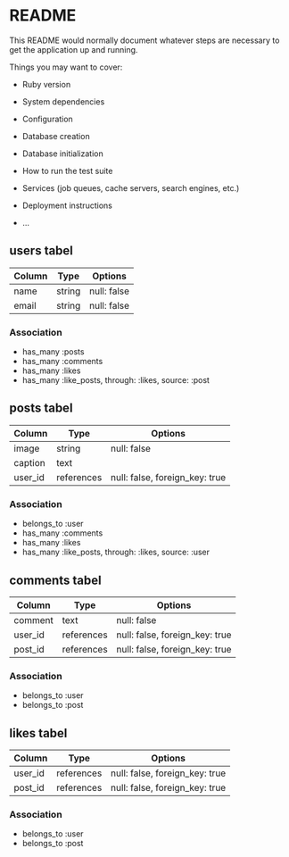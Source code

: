 # README

This README would normally document whatever steps are necessary to get the
application up and running.

Things you may want to cover:

* Ruby version

* System dependencies

* Configuration

* Database creation

* Database initialization

* How to run the test suite

* Services (job queues, cache servers, search engines, etc.)

* Deployment instructions

* ...

## users tabel

|Column|Type|Options|
|------|----|-------|
|name|string|null: false|
|email|string|null: false|

### Association
- has_many :posts
- has_many :comments
- has_many :likes
- has_many :like_posts, through: :likes, source: :post

## posts tabel

|Column|Type|Options|
|------|----|-------|
|image|string|null: false|
|caption|text||
|user_id|references|null: false, foreign_key: true|

### Association
- belongs_to :user
- has_many :comments
- has_many :likes
- has_many :like_posts, through: :likes, source: :user

## comments tabel

|Column|Type|Options|
|------|----|-------|
|comment|text|null: false|
|user_id|references|null: false, foreign_key: true|
|post_id|references|null: false, foreign_key: true|

### Association
- belongs_to :user
- belongs_to :post

## likes tabel

|Column|Type|Options|
|------|----|-------|
|user_id|references|null: false, foreign_key: true|
|post_id|references|null: false, foreign_key: true|

### Association
- belongs_to :user
- belongs_to :post
